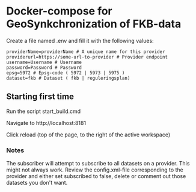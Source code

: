 # Docker-compose for GeoSynkchronization of FKB-data

Create a file named .env and fill it with the following values:
``` 
providerName=providerName # A unique name for this provider
providerurl=https://some-url-to-provider # Provider endpoint
username=Username # Username
password=Password # Password
epsg=5972 # Epsg-code ( 5972 | 5973 | 5975 )
dataset=fkb # Dataset ( fkb | reguleringsplan)
``` 

## Starting first time

Run the script start_build.cmd

Navigate to http://localhost:8181

Click reload (top of the page, to the right of the active workspace)


### Notes

The subscriber will attempt to subscribe to all datasets on a provider. This might not always work. Review the config.xml-file corresponding to the provider and either set subscribed to false, delete or comment out those datasets you don't want.
